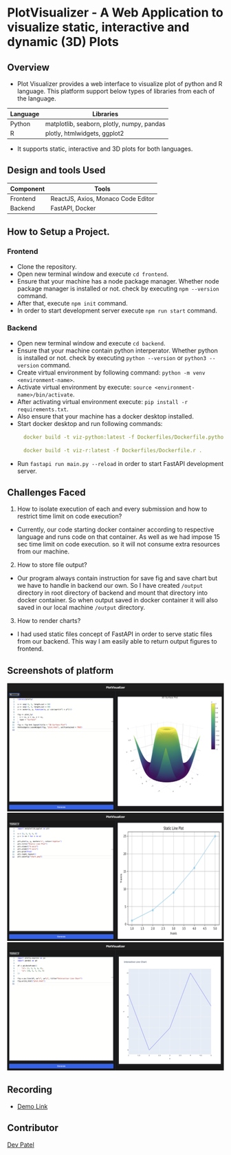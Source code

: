 # PlotVisualizer - A Web Application to visualize static, interactive and dynamic (3D) Plots

## Overview

* Plot Visualizer provides a web interface to visualize plot of python and R language. This platform support below types of libraries from each of the language. 

| Language | Libraries |
| -------- | --------- |
| Python   | matplotlib, seaborn,  plotly,  numpy,  pandas |
| R        | plotly, htmlwidgets, ggplot2 |

* It supports static, interactive and 3D plots for both languages.

## Design and tools Used

| Component | Tools |
| -------- | --------- |
| Frontend   | ReactJS, Axios, Monaco Code Editor |
| Backend        | FastAPI, Docker |

## How to Setup a Project.

### Frontend

* Clone the repository. 
* Open new terminal window and execute `cd frontend`.
* Ensure that your machine has a node package manager. Whether node package manager is installed or not. check by executing `npm --version` command.
* After that, execute `npm init` command.
* In order to start development server execute `npm run start` command.

### Backend

* Open new terminal window and execute `cd backend`.
* Ensure that your machine contain python interperator. Whether python is installed or not. check by executing `python --version` or `python3 --version` command.
* Create virtual environment by following command: `python -m venv <environment-name>`.
* Activate virtual environment by execute: `source <environment-name>/bin/activate`.
* After activating virtual environment execute: `pip install -r requirements.txt`.
* Also ensure that your machine has a docker desktop installed.
* Start docker desktop and run following commands:
  ```yaml
    docker build -t viz-python:latest -f Dockerfiles/Dockerfile.python .
  ```
  ```yaml
    docker build -t viz-r:latest -f Dockerfiles/Dockerfile.r .
  ```
* Run `fastapi run main.py --reload` in order to start FastAPI development server.

## Challenges Faced

1. How to isolate execution of each and every submission and how to restrict time limit on code execution?
*  Currently, our code starting docker container according to respective language and runs code on that container. As well as we had impose 15 sec time limit on code execution. so it will not consume extra resources from our machine.

2. How to store file output?
* Our program always contain instruction for save fig and save chart but we have to handle in backend our own. So I have created `/output` directory in root directory of backend and mount that directory into docker container. So when output saved in docker container it will also saved in our local machine `/output` directory.

3. How to render charts?
* I had used static files concept of FastAPI in order to serve static files from our backend. This way I am easily able to return output figures to frontend.

## Screenshots of platform

<img src="images/image1.png" alt="image1">
<img src="images/image2.png" alt="image2">
<img src="images/image3.png" alt="image3">

## Recording

* [Demo Link](https://drive.google.com/drive/folders/1ly6Yn5gZ2pgZ19PtSQs38WkaAsgRUV7S?usp=sharing)

## Contributor

[Dev Patel](mailto::dap3@iu.edu)